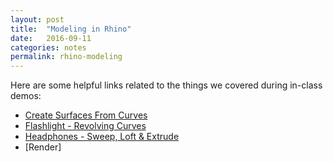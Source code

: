 ```yaml
---
layout: post
title:  "Modeling in Rhino"
date:   2016-09-11
categories: notes
permalink: rhino-modeling
---
```



Here are some helpful links related to the things we covered during in-class demos:

+ [Create Surfaces From Curves](http://docs.mcneel.com/rhino/mac/usersguide/en-us/html/ch-06_surfacefromcurve.htm)
+ [Flashlight - Revolving Curves](http://docs.mcneel.com/rhino/mac/usersguide/en-us/html/ch-13_flashlight.htm)
+ [Headphones - Sweep, Loft & Extrude](http://docs.mcneel.com/rhino/mac/usersguide/en-us/html/ch-14_headphones.htm)
+ [Render]